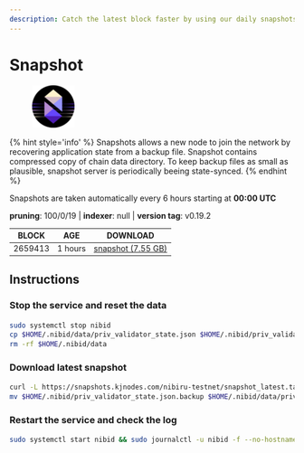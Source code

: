 ```yaml
---
description: Catch the latest block faster by using our daily snapshots.
---
```


# Snapshot

<figure><img src="https://raw.githubusercontent.com/kj89/cosmos-images/main/logos/nibiru.png" alt=""><figcaption></figcaption></figure>

{% hint style='info' %}
Snapshots allows a new node to join the network by recovering application state from a backup file. 
Snapshot contains compressed copy of chain data directory. To keep backup files as small as plausible, 
snapshot server is periodically beeing state-synced.
{% endhint %}

Snapshots are taken automatically every 6 hours starting at **00:00 UTC**

**pruning**: 100/0/19 | **indexer**: null | **version tag**: v0.19.2

| BLOCK             | AGE             | DOWNLOAD                                                                                            |
| ----------------- | --------------- | --------------------------------------------------------------------------------------------------- |
| 2659413 | 1 hours | [snapshot (7.55 GB)](https://snapshots.kjnodes.com/nibiru-testnet/snapshot\_latest.tar.lz4) |

## Instructions

### Stop the service and reset the data

```bash
sudo systemctl stop nibid
cp $HOME/.nibid/data/priv_validator_state.json $HOME/.nibid/priv_validator_state.json.backup
rm -rf $HOME/.nibid/data
```

### Download latest snapshot

```bash
curl -L https://snapshots.kjnodes.com/nibiru-testnet/snapshot_latest.tar.lz4 | tar -Ilz4 -xf - -C $HOME/.nibid
mv $HOME/.nibid/priv_validator_state.json.backup $HOME/.nibid/data/priv_validator_state.json
```

### Restart the service and check the log

```bash
sudo systemctl start nibid && sudo journalctl -u nibid -f --no-hostname -o cat
```
